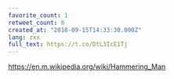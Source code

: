 ```yaml
---
favorite_count: 1
retweet_count: 0
created_at: "2018-09-15T14:33:30.000Z"
lang: zxx
full_text: https://t.co/DtL3IcE1Tj
---
```


<https://en.m.wikipedia.org/wiki/Hammering_Man>
